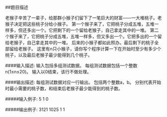 ##题目描述

老猴子辛苦了一辈子，给那群小猴子们留下了一笔巨大的财富——一大堆桃子。老猴子决定把这些桃子分给小猴子。
第一个猴子来了，它把桃子分成五堆，五堆一样多，但还多出一个。它把剩下的一个留给老猴子，自己拿走其中的一堆。
第二个猴子来了，它把桃子分成五堆，五堆一样多，但又多出一个。它把多出的一个留给老猴子，自己拿走其中的一堆。
后来的小猴子都如此照办。最后剩下的桃子全部留给老猴子。
这里有n只小猴子，请你写个程序计算一下在开始时至少有多少个桃子，以及最后老猴子最少能得到几个桃子。

####输入描述:
输入包括多组测试数据。
每组测试数据包括一个整数n(1≤n≤20)。
输入以0结束，该行不做处理。


####输出描述:
每组测试数据对应一行输出。
包括两个整数a，b。
分别代表开始时最小需要的桃子数，和结束后老猴子最少能得到的桃子数。


#####输入例子:
5
1
0

#####输出例子:
3121 1025
1 1